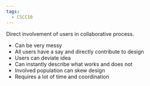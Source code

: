 ```yaml
---
tags:
  - CSCC10
---
```

Direct involvement of users in collaborative process.
- Can be very messy
- All users have a say and directly contribute to design
- Users can deviate idea
- Can instantly describe what works and does not
- Involved population can skew design
- Requires a lot of time and coordination